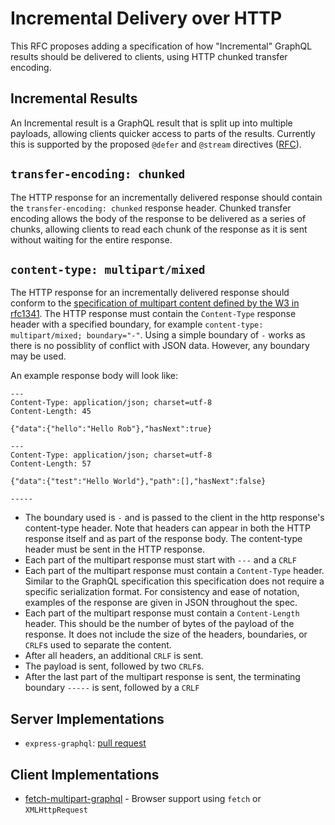 # Incremental Delivery over HTTP

This RFC proposes adding a specification of how "Incremental" GraphQL results should be delivered to clients, using HTTP chunked transfer encoding.

## Incremental Results

An Incremental result is a GraphQL result that is split up into multiple payloads, allowing clients quicker access to parts of the results. Currently this is supported by the proposed `@defer` and `@stream` directives ([RFC](https://github.com/graphql/graphql-spec/blob/master/rfcs/DeferStream.md)).

## `transfer-encoding: chunked`

The HTTP response for an incrementally delivered response should contain the `transfer-encoding: chunked` response header. Chunked transfer encoding allows the body of the response to be delivered as a series of chunks, allowing clients to read each chunk of the response as it is sent without waiting for the entire response.

## `content-type: multipart/mixed`

The HTTP response for an incrementally delivered response should conform to the [specification of multipart content defined by the W3 in rfc1341](https://www.w3.org/Protocols/rfc1341/7_2_Multipart.html). The HTTP response must contain the `Content-Type` response header with a specified boundary, for example `content-type: multipart/mixed; boundary="-"`. Using a simple boundary of `-` works as there is no possiblity of conflict with JSON data. However, any boundary may be used.

An example response body will look like:

```
---
Content-Type: application/json; charset=utf-8
Content-Length: 45

{"data":{"hello":"Hello Rob"},"hasNext":true}

---
Content-Type: application/json; charset=utf-8
Content-Length: 57

{"data":{"test":"Hello World"},"path":[],"hasNext":false}

-----
```
* The boundary used is `-` and is passed to the client in the http response's content-type header. Note that headers can appear in both the HTTP response itself and as part of the response body. The content-type header must be sent in the HTTP response.
* Each part of the multipart response must start with `---` and a `CRLF`
* Each part of the multipart response must contain a `Content-Type` header. Similar to the GraphQL specification this specification does not require a specific serialization format. For consistency and ease of notation, examples of the response are given in JSON throughout the spec.
* Each part of the multipart response must contain a `Content-Length` header. This should be the number of bytes of the payload of the response. It does not include the size of the headers, boundaries, or `CRLF`s used to separate the content.
* After all headers, an additional `CRLF` is sent.
* The payload is sent, followed by two `CRLF`s.
* After the last part of the multipart response is sent, the terminating boundary `-----` is sent, followed by a `CRLF`

## Server Implementations
* `express-graphql`: [pull request](https://github.com/graphql/express-graphql/pull/583)

## Client Implementations
* [fetch-multipart-graphql](https://github.com/relay-tools/fetch-multipart-graphql) - Browser support using `fetch` or `XMLHttpRequest`

